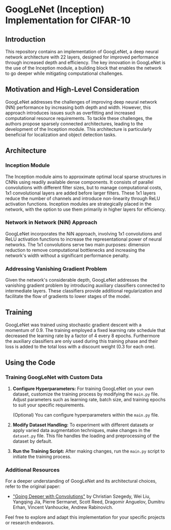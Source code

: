 # GoogLeNet (Inception) Implementation for CIFAR-10

## Introduction
This repository contains an implementation of GoogLeNet, a deep neural network architecture with 22 layers, designed for improved performance through increased depth and efficiency. The key innovation in GoogLeNet is the use of the Inception module, a building block that enables the network to go deeper while mitigating computational challenges.

## Motivation and High-Level Consideration
GoogLeNet addresses the challenges of improving deep neural network (NN) performance by increasing both depth and width. However, this approach introduces issues such as overfitting and increased computational resource requirements. To tackle these challenges, the authors propose sparsely connected architectures, leading to the development of the Inception module. This architecture is particularly beneficial for localization and object detection tasks.

## Architecture
### Inception Module
The Inception module aims to approximate optimal local sparse structures in CNNs using readily available dense components. It consists of parallel convolutions with different filter sizes, but to manage computational costs, 1x1 convolutional layers are added before larger filters. These 1x1 layers reduce the number of channels and introduce non-linearity through ReLU activation functions. Inception modules are strategically placed in the network, with the option to use them primarily in higher layers for efficiency.

### Network in Network (NiN) Approach
GoogLeNet incorporates the NiN approach, involving 1x1 convolutions and ReLU activation functions to increase the representational power of neural networks. The 1x1 convolutions serve two main purposes: dimension reduction to remove computational bottlenecks and increasing the network's width without a significant performance penalty.

### Addressing Vanishing Gradient Problem
Given the network's considerable depth, GoogLeNet addresses the vanishing gradient problem by introducing auxiliary classifiers connected to intermediate layers. These classifiers provide additional regularization and facilitate the flow of gradients to lower stages of the model.

## Training
GoogLeNet was trained using stochastic gradient descent with a momentum of 0.9. The training employed a fixed learning rate schedule that decreased the learning rate by a factor of 4 every 8 epochs. Furthermore the auxiliary classifiers are only used during this training phase and their loss is added to the total loss with a discount weight (0.3 for each one).

## Using the Code

### Training GoogLeNet with Custom Data

1. **Configure Hyperparameters:**
   For training GoogLeNet on your own dataset, customize the training process by modifying the `main.py` file. Adjust parameters such as learning rate, batch size, and training epochs to suit your specific requirements.

   (Optional) You can configure hyperparameters within the `main.py` file.

2. **Modify Dataset Handling:**
   To experiment with different datasets or apply varied data augmentation techniques, make changes in the `dataset.py` file. This file handles the loading and preprocessing of the dataset by default.

3. **Run the Training Script:**
   After making changes, run the `main.py` script to initiate the training process.

### Additional Resources

For a deeper understanding of GoogLeNet and its architectural choices, refer to the original paper:

- ["Going Deeper with Convolutions"](https://arxiv.org/abs/1409.4842) by Christian Szegedy, Wei Liu, Yangqing Jia, Pierre Sermanet, Scott Reed, Dragomir Anguelov, Dumitru Erhan, Vincent Vanhoucke, Andrew Rabinovich.

Feel free to explore and adapt this implementation for your specific projects or research endeavors.